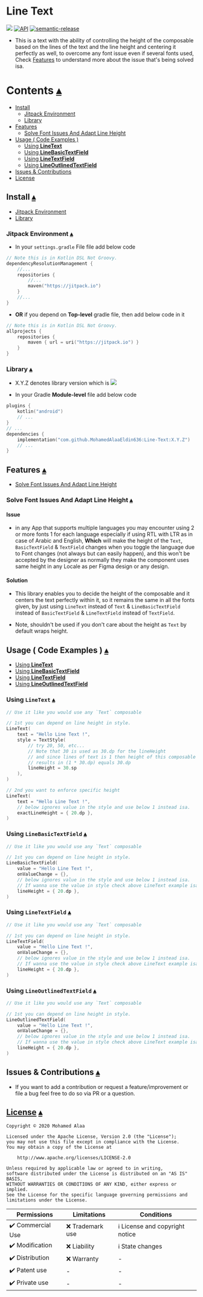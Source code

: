 # Line Text

[![](https://jitpack.io/v/MohamedAlaaEldin636/Line-Text.svg)](https://jitpack.io/#MohamedAlaaEldin636/Line-Text) [![API](https://img.shields.io/badge/API-21%2B-blue.svg?style=flat)](https://android-arsenal.com/api?level=21) [![semantic-release](https://img.shields.io/badge/%20%20%F0%9F%93%A6%F0%9F%9A%80-semantic--release-e10079.svg)](https://github.com/semantic-release/semantic-release)

- This is a text with the ability of controlling the height of the composable based
on the lines of the text and the line height and centering it perfectly as well, 
to overcome any font issue even if several fonts used, Check [Features](#features-) 
to understand more about the issue that's being solved isa.

# Contents [▴](#line-text)

- [Install](#install-)
    - [Jitpack Environment](#jitpack-environment-)
    - [Library](#library-)
- [Features](#features-)
    - [Solve Font Issues And Adapt Line Height](#solve-font-issues-and-adapt-line-height-)
- [Usage ( Code Examples )](#usage--code-examples--)
    - [Using **LineText**](#using-linetext-)
    - [Using **LineBasicTextField**](#using-linebasictextfield-)
    - [Using **LineTextField**](#using-linetextfield-)
    - [Using **LineOutlinedTextField**](#using-lineoutlinedtextfield-)
- [Issues & Contributions](#issues--contributions-)
- [License](#license-)

## Install [▴](#contents-)

- [Jitpack Environment](#jitpack-environment-)
- [Library](#library-)

### Jitpack Environment [▴](#install-)

- In your `settings.gradle` File file add below code

``` kotlin
// Note this is in Kotlin DSL Not Groovy.
dependencyResolutionManagement {
    //...
    repositories {
        //...
        maven("https://jitpack.io")
    }
    //...
}
```

- **OR** if you depend on **Top-level** gradle file, then add below code in it

``` kotlin
// Note this is in Kotlin DSL Not Groovy.
allprojects {
    repositories {
        maven { url = uri("https://jitpack.io") }
    }
}
```

### Library [▴](#install-)

- X.Y.Z denotes library version which is [![](https://jitpack.io/v/MohamedAlaaEldin636/Line-Text.svg)](https://jitpack.io/#MohamedAlaaEldin636/Line-Text)

- In your Gradle **Module-level** file add below code

``` kotlin 
plugins {
    kotlin("android")
    // ...
}
// ...
dependencies {
    implementation("com.github.MohamedAlaaEldin636:Line-Text:X.Y.Z")
    // ...
}
```

## Features [▴](#contents-)

- [Solve Font Issues And Adapt Line Height](#solve-font-issues-and-adapt-line-height-)

### Solve Font Issues And Adapt Line Height [▴](#features-)

#### Issue

- in any App that supports multiple languages you may encounter using 2 or more fonts
1 for each language especially if using RTL with LTR as in case of Arabic and English,
**Which** will make the height of the `Text`, `BasicTextField` & `TextField` changes
when you toggle the language due to Font changes (not always but can easily happen),
and this won't be accepted by the designer as normally they make the component uses
same height in any Locale as per Figma design or any design.

#### Solution

- This library enables you to decide the height of the composable and it centers
the text perfectly within it, so it remains the same in all the fonts given,
by just using `LineText` instead of `Text` & `LineBasicTextField` instead of `BasicTextField` &
`LineTextField` instead of `TextField`.

- Note, shouldn't be used if you don't care about the height as `Text` by 
default wraps height.

## Usage ( Code Examples ) [▴](#contents-)

- [Using **LineText**](#using-linetext-)
- [Using **LineBasicTextField**](#using-linebasictextfield-)
- [Using **LineTextField**](#using-linetextfield-)
- [Using **LineOutlinedTextField**](#using-lineoutlinedtextfield-)

### Using `LineText` [▴](#usage--code-examples--)

```kotlin
// Use it like you would use any `Text` composable

// 1st you can depend on line height in style.
LineText(
    text = "Hello Line Text !",
    style = TextStyle(
        // try 20, 50, etc...
        // Note that 30 is used as 30.dp for the lineHeight
        // and since lines of text is 1 then height of this composable 
        // results in (1 * 30.dp) equals 30.dp
        lineHeight = 30.sp
    ),
)

// 2nd you want to enforce specific height
LineText(
    text = "Hello Line Text !",
    // below ignores value in the style and use below 1 instead isa.
    exactLineHeight = { 20.dp },
)
```

### Using `LineBasicTextField` [▴](#usage--code-examples--)

```kotlin
// Use it like you would use any `Text` composable

// 1st you can depend on line height in style.
LineBasicTextField(
    value = "Hello Line Text !",
    onValueChange = {},
    // below ignores value in the style and use below 1 instead isa.
    // If wanna use the value in style check above LineText example isa.
    lineHeight = { 20.dp },
)
```

### Using `LineTextField` [▴](#usage--code-examples--)

```kotlin
// Use it like you would use any `Text` composable

// 1st you can depend on line height in style.
LineTextField(
    value = "Hello Line Text !",
    onValueChange = {},
    // below ignores value in the style and use below 1 instead isa.
    // If wanna use the value in style check above LineText example isa.
    lineHeight = { 20.dp },
)
```

### Using `LineOutlinedTextField` [▴](#usage--code-examples--)

```kotlin
// Use it like you would use any `Text` composable

// 1st you can depend on line height in style.
LineOutlinedTextField(
    value = "Hello Line Text !",
    onValueChange = {},
    // below ignores value in the style and use below 1 instead isa.
    // If wanna use the value in style check above LineText example isa.
    lineHeight = { 20.dp },
)
```

## Issues & Contributions [▴](#contents-)

- If you want to add a contribution or request a feature/improvement or file a bug feel free 
to do so via PR or a question.

## [License](https://github.com/MohamedAlaaEldin636/Line-Text/blob/master/LICENSE) [▴](#contents-)

```
Copyright © 2020 Mohamed Alaa

Licensed under the Apache License, Version 2.0 (the "License");
you may not use this file except in compliance with the License.
You may obtain a copy of the License at

    http://www.apache.org/licenses/LICENSE-2.0

Unless required by applicable law or agreed to in writing,
software distributed under the License is distributed on an "AS IS" BASIS,
WITHOUT WARRANTIES OR CONDITIONS OF ANY KIND, either express or implied.
See the License for the specific language governing permissions and limitations under the License.
```

| Permissions         | Limitations           | Conditions   |
| ------------------- | --------------------- | ----------- |
| :heavy_check_mark: Commercial Use | :x: Trademark use | :information_source: License and copyright notice |
| :heavy_check_mark: Modification | :x: Liability | :information_source: State changes |
| :heavy_check_mark: Distribution | :x: Warranty | - |
| :heavy_check_mark: Patent use | - | - |
| :heavy_check_mark: Private use | - | - |
